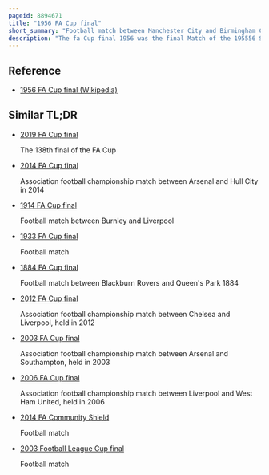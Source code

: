 ```yaml
---
pageid: 8894671
title: "1956 FA Cup final"
short_summary: "Football match between Manchester City and Birmingham City"
description: "The fa Cup final 1956 was the final Match of the 195556 Staging of english Football's primary Cup Competition the Fa Cup better known as the Challenge Cup. The Event was contested between Manchester City and birmingham City on saturday 5 may 1956 at Wembley Stadium in London. Two-time Winners manchester City appeared in their sixth final Whereas birmingham City was seeking to win the Competition for the first Time having lost their only previous final in 1931."
---
```


## Reference

- [1956 FA Cup final (Wikipedia)](https://en.wikipedia.org/?curid=8894671)

## Similar TL;DR

- [2019 FA Cup final](/tldr/en/2019-fa-cup-final)

  The 138th final of the FA Cup

- [2014 FA Cup final](/tldr/en/2014-fa-cup-final)

  Association football championship match between Arsenal and Hull City in 2014

- [1914 FA Cup final](/tldr/en/1914-fa-cup-final)

  Football match between Burnley and Liverpool

- [1933 FA Cup final](/tldr/en/1933-fa-cup-final)

  Football match

- [1884 FA Cup final](/tldr/en/1884-fa-cup-final)

  Football match between Blackburn Rovers and Queen's Park 1884

- [2012 FA Cup final](/tldr/en/2012-fa-cup-final)

  Association football championship match between Chelsea and Liverpool, held in 2012

- [2003 FA Cup final](/tldr/en/2003-fa-cup-final)

  Association football championship match between Arsenal and Southampton, held in 2003

- [2006 FA Cup final](/tldr/en/2006-fa-cup-final)

  Association football championship match between Liverpool and West Ham United, held in 2006

- [2014 FA Community Shield](/tldr/en/2014-fa-community-shield)

  Football match

- [2003 Football League Cup final](/tldr/en/2003-football-league-cup-final)

  Football match
